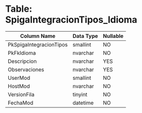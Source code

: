 # Table: SpigaIntegracionTipos_Idioma

| Column Name | Data Type | Nullable |
|-------------|-----------|----------|
| PkSpigaIntegracionTipos | smallint | NO |
| PkFkIdioma | nvarchar | NO |
| Descripcion | nvarchar | YES |
| Observaciones | nvarchar | YES |
| UserMod | smallint | NO |
| HostMod | nvarchar | NO |
| VersionFila | tinyint | NO |
| FechaMod | datetime | NO |
